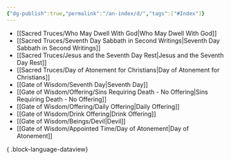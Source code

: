```yaml
---
{"dg-publish":true,"permalink":"/an-index/d/","tags":["#Index"]}
---
```



- [[Sacred Truces/Who May Dwell With God\|Who May Dwell With God]]
- [[Sacred Truces/Seventh Day Sabbath in Second Writings\|Seventh Day Sabbath in Second Writings]]
- [[Sacred Truces/Jesus and the Seventh Day Rest\|Jesus and the Seventh Day Rest]]
- [[Sacred Truces/Day of Atonement for Christians\|Day of Atonement for Christians]]
- [[Gate of Wisdom/Seventh Day\|Seventh Day]]
- [[Gate of Wisdom/Offering/Sins Requiring Death - No Offering\|Sins Requiring Death - No Offering]]
- [[Gate of Wisdom/Offering/Daily Offering\|Daily Offering]]
- [[Gate of Wisdom/Drink Offering\|Drink Offering]]
- [[Gate of Wisdom/Beings/Devil\|Devil]]
- [[Gate of Wisdom/Appointed Time/Day of Atonement\|Day of Atonement]]

{ .block-language-dataview}